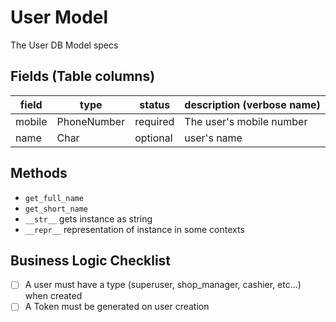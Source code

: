 # User Model

The User DB Model specs

## Fields (Table columns)

| field  | type        | status   | description (verbose name) |
| ------ | ----------- | -------- | -------------------------- |
| mobile | PhoneNumber | required | The user's mobile number   |
| name   | Char        | optional | user's name                |

## Methods

- `get_full_name`
- `get_short_name`
- `__str__` gets instance as string
- `__repr__` representation of instance in some contexts

## Business Logic Checklist

- [ ] A user must have a type (superuser, shop_manager, cashier, etc...) when created
- [ ] A Token must be generated on user creation
